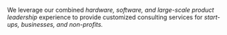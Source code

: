 We leverage our combined *hardware, software, and large-scale product leadership* experience to provide customized consulting services for *start-ups, businesses, and non-profits.*